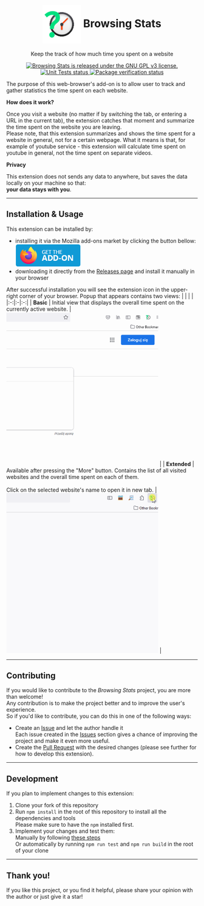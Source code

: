 <p align="center">
    <h1 align="center">
        <img align="center" src="./app/icons/mainIcon.png" width="100px" height="100px"/>
        Browsing Stats
    </h1>
</p>
<p align="center">
    Keep the track of how much time you spent on a website
</p>
<p align="center">
    <a href="https://github.com/BartoszKlonowski/browsing-stats/blob/main/LICENSE">
        <img src="https://img.shields.io/github/license/BartoszKlonowski/browsing-stats?style=plastic" alt="Browsing Stats is released under the GNU GPL v3 license." />
    </a>
    <a href="https://github.com/BartoszKlonowski/browsing-stats/actions/workflows/BrowsingStats-UT.yml">
        <img src="https://img.shields.io/github/actions/workflow/status/BartoszKlonowski/browsing-stats/BrowsingStats-UT.yml?label=Tests&style=plastic" alt="Unit Tests status" />
    </a>
    <a href="https://github.com/BartoszKlonowski/browsing-stats/actions/workflows/BrowsingStats-CI.yml">
        <img src="https://img.shields.io/github/actions/workflow/status/BartoszKlonowski/browsing-stats/BrowsingStats-CI.yml?label=Extension%20verification&style=plastic" alt="Package verification status" />
    </a>
</p>

The purpose of this web-browser's add-on is to allow user to track and gather statistics the time spent on each website.

**How does it work?**

Once you visit a website (no matter if by switching the tab, or entering a URL in the current tab), the extension catches that moment and summarize the time spent on the website you are leaving.
<br/>Please note, that this extension summarizes and shows the time spent for a website in general, not for a certain webpage.
What it means is that, for example of youtube service - this extension will calculate time spent on youtube in general, not the time spent on separate videos.

**Privacy**

This extension does not sends any data to anywhere, but saves the data locally on your machine so that:
<br/>**your data stays with you**.

---
  
## Installation & Usage ##

This extension can be installed by:
* installing it via the Mozilla add-ons market by clicking the button bellow:<br/><a href="https://addons.mozilla.org/pl/firefox/addon/browsing-stats/"><img src="./.github/resources/get-the-addon.png" alt="" /></a>
* downloading it directly from the [Releases page](https://github.com/BartoszKlonowski/browsing-stats/releases) and install it manually in your browser

After successful installation you will see the extension icon in the upper-right corner of your browser.
Popup that appears contains two views:
| | | |
|:-:|:-|:-:|
| **Basic** | Initial view that displays the overall time spent on the currently active website. | <img width="400" height="auto" src=".github/resources/HowLongIveBeenHere-Example-Basic.gif" alt="" /> |
| **Extended** | Available after pressing the "More" button. Contains the list of all visited websites and the overall time spent on each of them.<br/><br/>Click on the selected website's name to open it in new tab. | <img width="400" height="auto" src=".github/resources/HowLongIveBeenHere-Example-Extended.gif" alt="" /> |

---


## Contributing ##

If you would like to contribute to the *Browsing Stats* project, you are more than welcome!
<br/>Any contribution is to make the project better and to improve the user's experience.
<br/>So if you'd like to contribute, you can do this in one of the following ways:

* Create an [Issue](https://github.com/BartoszKlonowski/browsing-stats/issues/new) and let the author handle it
<br/>Each issue created in the [Issues](https://github.com/BartoszKlonowski/browsing-stats/issues) section gives a chance of improving the project and make it even more useful.
* Create the [Pull Request](https://github.com/BartoszKlonowski/browsing-stats/compare) with the desired changes (please see further for how to develop this extension).

---

## Development ##

If you plan to implement changes to this extension:

1. Clone your fork of this repository
2. Run `npm install` in the root of this repository to install all the dependencies and tools<br/>Please make sure to have the `npm` installed first.
3. Implement your changes and test them:
<br/>Manually by following [these steps](https://extensionworkshop.com/documentation/develop/debugging/)
<br/>Or automatically by running `npm run test` and `npm run build` in the root of your clone

---

## Thank you! ##

If you like this project, or you find it helpful, please share your opinion with the author or just give it a star!
